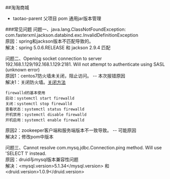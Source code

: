 ##淘淘商城 
* taotao-parent 父项目 pom 通用jar版本管理


###常见问题
问题一、java.lang.ClassNotFoundException: com.fasterxml.jackson.databind.exc.InvalidDefinitionException  
原因：spring和jackson版本不匹配导致的。  
解决：spring 5.0.6.RELEASE 和 jackson 2.9.4 匹配  

问题二、Opening socket connection to server 192.168.1.129/192.168.1.129:2181. Will not attempt to authenticate using SASL 
(unknown error)  
原因1：centos7防火墙未关闭，阻止访问。 -- 本次报错原因  
解决1：关闭防火墙。[关闭方法](https://www.cnblogs.com/moxiaoan/p/5683743.html)
```
firewalld的基本使用
启动：systemctl start firewalld
关闭：systemctl stop firewalld
查看状态：systemctl status firewalld 
开机禁用：systemctl disable firewalld
开机启用：systemctl enable firewalld
```
原因2：zookeeper客户端和服务端版本不一致导致。 -- 可能原因  
解决2；修改pom中版本  

问题三、Cannot resolve com.mysq.jdbc.Connection.ping method.  Will use 'SELECT 1' instead.  
原因：druid与mysql版本兼容性问题  
解决：<mysql.version>5.1.34</mysql.version> 和 <druid.version>1.0.9</druid.version>